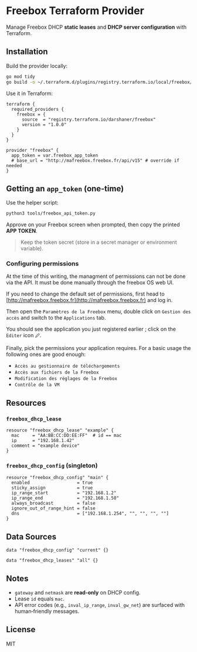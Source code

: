 # Freebox Terraform Provider

Manage Freebox DHCP **static leases** and **DHCP server configuration** with Terraform.

## Installation

Build the provider locally:

```bash
go mod tidy
go build -o ~/.terraform.d/plugins/registry.terraform.io/local/freebox/1.0.0/$(uname -s | tr '[:upper:]' '[:lower:]')_$(uname -m)/terraform-provider-freebox
````

Use it in Terraform:

```hcl
terraform {
  required_providers {
    freebox = {
      source  = "registry.terraform.io/darshaner/freebox"
      version = "1.0.0"
    }
  }
}

provider "freebox" {
  app_token = var.freebox_app_token
  # base_url = "http://mafreebox.freebox.fr/api/v15" # override if needed
}
```

## Getting an `app_token` (one‑time)

Use the helper script:

```bash
python3 tools/freebox_api_token.py
```

Approve on your Freebox screen when prompted, then copy the printed **APP TOKEN**.

> Keep the token secret (store in a secret manager or environment variable).

### Configuring permissions

At the time of this writing, the managment of permissions can not be done via the API. It must be done manually through the freebox OS web UI.

If you need to change the default set of permissions, first head to [http://mafreebox.freebox.fr](http://mafreebox.freebox.fr) and log in.

Then open the `Paramètres de la Freebox` menu, double click on `Gestion des accès` and switch to the `Applications` tab.

You should see the application you just registered earlier ; click on the `Editer` icon `🖉`.

Finally, pick the permissions your application requires. For a basic usage the following ones are good enough:

- `Accès au gestionnaire de téléchargements`
- `Accès aux fichiers de la Freebox`
- `Modification des réglages de la Freebox`
- `Contrôle de la VM`

## Resources

### `freebox_dhcp_lease`

```hcl
resource "freebox_dhcp_lease" "example" {
  mac     = "AA:BB:CC:DD:EE:FF"  # id == mac
  ip      = "192.168.1.42"
  comment = "example device"
}
```

### `freebox_dhcp_config` (singleton)

```hcl
resource "freebox_dhcp_config" "main" {
  enabled                  = true
  sticky_assign            = true
  ip_range_start           = "192.168.1.2"
  ip_range_end             = "192.168.1.50"
  always_broadcast         = false
  ignore_out_of_range_hint = false
  dns                      = ["192.168.1.254", "", "", "", ""]
}
```

## Data Sources

```hcl
data "freebox_dhcp_config" "current" {}

data "freebox_dhcp_leases" "all" {}
```

## Notes

* `gateway` and `netmask` are **read‑only** on DHCP config.
* Lease `id` equals `mac`.
* API error codes (e.g., `inval_ip_range`, `inval_gw_net`) are surfaced with human‑friendly messages.

## License

MIT

